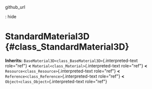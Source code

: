 github\_url

:   hide

StandardMaterial3D {#class_StandardMaterial3D}
==================

**Inherits:** `BaseMaterial3D<class_BaseMaterial3D>`{.interpreted-text
role="ref"} **\<** `Material<class_Material>`{.interpreted-text
role="ref"} **\<** `Resource<class_Resource>`{.interpreted-text
role="ref"} **\<** `Reference<class_Reference>`{.interpreted-text
role="ref"} **\<** `Object<class_Object>`{.interpreted-text role="ref"}
